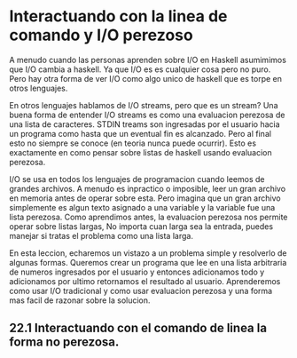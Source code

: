 # Interactuando con la linea de comando y I/O perezoso

A menudo cuando las personas aprenden sobre I/O en Haskell asumimimos que I/O cambia a haskell. Ya que I/O es es cualquier cosa pero no puro. Pero hay otra forma de ver I/O como algo unico de haskell que es torpe en otros lenguajes. 

En otros lenguajes hablamos de I/O streams, pero que es un stream? Una buena forma de entender I/O streams es como una evaluacion perezosa de una lista de caracteres. STDIN treams son ingresadas por el usuario hacia un programa como  hasta que un eventual fin es alcanzado. Pero al final esto no siempre se conoce (en teoria nunca puede ocurrir). Esto es exactamente en como pensar sobre listas de haskell usando evaluacion perezosa.

I/O se usa en todos los lenguajes de programacion cuando leemos de grandes archivos. A menudo es inpractico o imposible, leer un gran archivo en memoria antes de operar sobre esta. Pero imagina que un gran archivo simplemente es  algun texto asignado a una variable y la variable fue una lista perezosa. Como aprendimos antes, la evaluacion perezosa nos permite operar sobre listas largas, No importa cuan larga sea la entrada, puedes manejar si tratas el problema como una lista larga.

En esta leccion, echaremos un vistazo a un problema simple y resolverlo de algunas formas. Queremos crear un programa que lee en una lista arbitraria de numeros ingresados por el usuario  y entonces adicionamos todo y adicionamos por ultimo retornamos el resultado al usuario. Aprenderemos como usar I/O tradicional y como usar evaluacion perezosa y una forma mas facil de razonar sobre la solucion.

## 22.1 Interactuando con el comando de linea la forma no perezosa.
